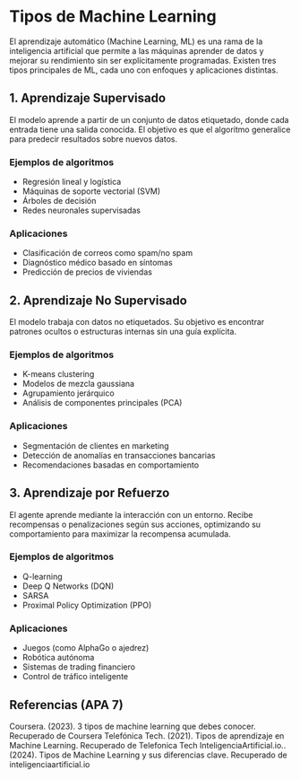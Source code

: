 # Tipos de Machine Learning
El aprendizaje automático (Machine Learning, ML) es una rama de la inteligencia artificial que permite a las máquinas aprender de datos y mejorar su rendimiento sin ser explícitamente programadas. Existen tres tipos principales de ML, cada uno con enfoques y aplicaciones distintas.

 ## 1. Aprendizaje Supervisado

El modelo aprende a partir de un conjunto de datos etiquetado, donde cada entrada tiene una salida conocida. El objetivo es que el algoritmo generalice para predecir resultados sobre nuevos datos.

 ### Ejemplos de algoritmos
 - Regresión lineal y logística
 - Máquinas de soporte vectorial (SVM)
 - Árboles de decisión
 - Redes neuronales supervisadas

 ### Aplicaciones
 - Clasificación de correos como spam/no spam
 - Diagnóstico médico basado en síntomas
 - Predicción de precios de viviendas

## 2. Aprendizaje No Supervisado
El modelo trabaja con datos no etiquetados. Su objetivo es encontrar patrones ocultos o estructuras internas sin una guía explícita.

### Ejemplos de algoritmos
 - K-means clustering
 - Modelos de mezcla gaussiana
 - Agrupamiento jerárquico
 - Análisis de componentes principales (PCA)

### Aplicaciones
 - Segmentación de clientes en marketing
 - Detección de anomalías en transacciones bancarias
 - Recomendaciones basadas en comportamiento

## 3. Aprendizaje por Refuerzo
El agente aprende mediante la interacción con un entorno. Recibe recompensas o penalizaciones según sus acciones, optimizando su comportamiento para maximizar la recompensa acumulada.

### Ejemplos de algoritmos
 - Q-learning
 - Deep Q Networks (DQN)
 - SARSA
 - Proximal Policy Optimization (PPO)

### Aplicaciones
 - Juegos (como AlphaGo o ajedrez)
 - Robótica autónoma
 - Sistemas de trading financiero
 - Control de tráfico inteligente

## Referencias (APA 7)
Coursera. (2023). 3 tipos de machine learning que debes conocer. Recuperado de Coursera
Telefónica Tech. (2021). Tipos de aprendizaje en Machine Learning. Recuperado de Telefonica Tech
InteligenciaArtificial.io.. (2024). Tipos de Machine Learning y sus diferencias clave. Recuperado de inteligenciaartificial.io